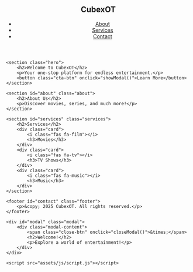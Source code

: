 <!DOCTYPE html>
<html lang="en">
<head>
    <meta charset="UTF-8">
    <meta name="viewport" content="width=device-width, initial-scale=1.0">
    <title>CubexOT Demo</title>
    <link rel="stylesheet" href="assets/css/style.css">
    <link rel="stylesheet" href="https://cdnjs.cloudflare.com/ajax/libs/font-awesome/6.0.0/css/all.min.css">
</head>
<body>
    <header class="header">
        <nav>
            <div class="logo">
                <h1>CubexOT</h1>
            </div>
            <ul class="nav-links">
                <li><a href="#about">About</a></li>
                <li><a href="#services">Services</a></li>
                <li><a href="#contact">Contact</a></li>
            </ul>
        </nav>
    </header>
    
    <section class="hero">
        <h2>Welcome to CubexOT</h2>
        <p>Your one-stop platform for endless entertainment.</p>
        <button class="cta-btn" onclick="showModal()">Learn More</button>
    </section>

    <section id="about" class="about">
        <h2>About Us</h2>
        <p>Discover movies, series, and much more!</p>
    </section>

    <section id="services" class="services">
        <h2>Services</h2>
        <div class="card">
            <i class="fas fa-film"></i>
            <h3>Movies</h3>
        </div>
        <div class="card">
            <i class="fas fa-tv"></i>
            <h3>TV Shows</h3>
        </div>
        <div class="card">
            <i class="fas fa-music"></i>
            <h3>Music</h3>
        </div>
    </section>

    <footer id="contact" class="footer">
        <p>&copy; 2025 CubexOT. All rights reserved.</p>
    </footer>

    <div id="modal" class="modal">
        <div class="modal-content">
            <span class="close-btn" onclick="closeModal()">&times;</span>
            <h2>Welcome!</h2>
            <p>Explore a world of entertainment!</p>
        </div>
    </div>

    <script src="assets/js/script.js"></script>
</body>
</html>
